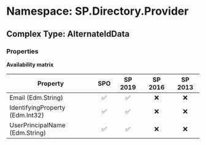 # Namespace: SP.Directory.Provider

## Complex Type: AlternateIdData

### Properties

**Availability matrix**

Property | SPO | SP 2019 | SP 2016 | SP 2013
----------|:---:|:-------:|:-------:|:-------:
Email (Edm.String) | ✅ | ✅ | ❌ | ❌
IdentifyingProperty (Edm.Int32) | ✅ | ✅ | ❌ | ❌
UserPrincipalName (Edm.String) | ✅ | ✅ | ❌ | ❌